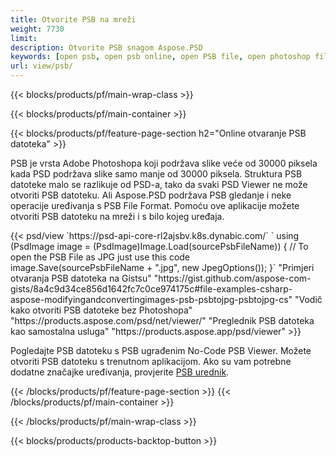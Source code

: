 ```yaml
---
title: Otvorite PSB na mreži
weight: 7730
limit: 
description: Otvorite PSB snagom Aspose.PSD
keywords: [open psb, open psb online, open PSB file, open photoshop file, preview psb]
url: view/psb/
---
```


{{< blocks/products/pf/main-wrap-class >}}

{{< blocks/products/pf/main-container >}}

{{< blocks/products/pf/feature-page-section h2="Online otvaranje PSB datoteka" >}}
<p>PSB je vrsta Adobe Photoshopa koji podržava slike veće od 30000 piksela kada PSD podržava slike samo manje od 30000 piksela. Struktura PSB datoteke malo se razlikuje od PSD-a, tako da svaki PSD Viewer ne može otvoriti PSB datoteku. Ali Aspose.PSD podržava PSB gledanje i neke operacije uređivanja s PSB File Format. Pomoću ove aplikacije možete otvoriti PSB datoteku na mreži i s bilo kojeg uređaja.</p>
{{< psd/view `https://psd-api-core-rl2ajsbv.k8s.dynabic.com/` 
`    using (PsdImage image = (PsdImage)Image.Load(sourcePsbFileName))
    {
	    // To open the PSB File as JPG just use this code
        image.Save(sourcePsbFileName + ".jpg",  new JpegOptions());
    }` 
"Primjeri otvaranja PSB datoteka na Gistsu" "https://gist.github.com/aspose-com-gists/8a4c9d34ce856d1642fc7c0ce974175c#file-examples-csharp-aspose-modifyingandconvertingimages-psb-psbtojpg-psbtojpg-cs" 
"Vodič kako otvoriti PSB datoteke bez Photoshopa" "https://products.aspose.com/psd/net/viewer/" 
"Preglednik PSB datoteka kao samostalna usluga" "https://products.aspose.app/psd/viewer" >}}
<p>Pogledajte PSB datoteku s PSB ugrađenim No-Code PSB Viewer. Možete otvoriti PSB datoteku s trenutnom aplikacijom. Ako su vam potrebne dodatne značajke uređivanja, provjerite <a href="https://products.aspose.app/psd/template-editor">PSB urednik</a>.</p>
{{< /blocks/products/pf/feature-page-section >}}
{{< /blocks/products/pf/main-container >}}


{{< /blocks/products/pf/main-wrap-class >}}

{{< blocks/products/products-backtop-button >}}
